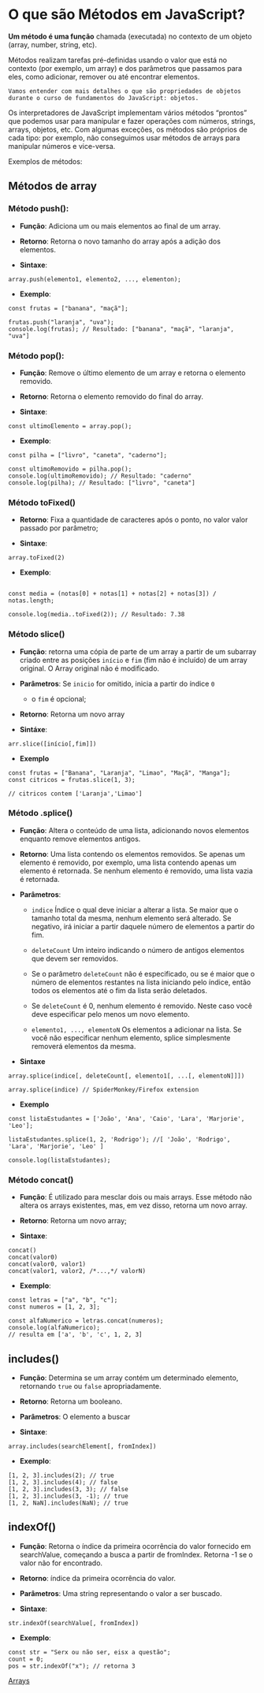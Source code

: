 # O que são Métodos em JavaScript?

**Um método é uma função** chamada (executada) no contexto de um objeto (array, number, string, etc).

Métodos realizam tarefas pré-definidas usando o valor que está no contexto (por exemplo, um array) e dos parâmetros que passamos para eles, como adicionar, remover ou até encontrar elementos. 

```
Vamos entender com mais detalhes o que são propriedades de objetos durante o curso de fundamentos do JavaScript: objetos.
```

Os interpretadores de JavaScript implementam vários métodos “prontos” que podemos usar para manipular e fazer operações com números, strings, arrays, objetos, etc. Com algumas exceções, os métodos são próprios de cada tipo: por exemplo, não conseguimos usar métodos de arrays para manipular números e vice-versa.

Exemplos de métodos:

## Métodos de array

### Método push():

- **Função**: Adiciona um ou mais elementos ao final de um array.
- **Retorno**: Retorna o novo tamanho do array após a adição dos elementos.

- **Sintaxe**:

```
array.push(elemento1, elemento2, ..., elementon);
```

- **Exemplo**:

```
const frutas = ["banana", "maçã"];

frutas.push("laranja", "uva");
console.log(frutas); // Resultado: ["banana", "maçã", "laranja", "uva"]
```

### Método pop():

- **Função**: Remove o último elemento de um array e retorna o elemento removido.
- **Retorno**: Retorna o elemento removido do final do array.

- **Sintaxe**:

```
const ultimoElemento = array.pop();
```

- **Exemplo**:

```
const pilha = ["livro", "caneta", "caderno"];

const ultimoRemovido = pilha.pop();
console.log(ultimoRemovido); // Resultado: "caderno"
console.log(pilha); // Resultado: ["livro", "caneta"]
```

### Método toFixed()

- **Retorno**: Fixa a quantidade de caracteres após o ponto, no valor valor passado por parâmetro;

- **Sintaxe**:

```
array.toFixed(2)
```

- **Exemplo**:

```

const media = (notas[0] + notas[1] + notas[2] + notas[3]) / notas.length;

console.log(media..toFixed(2)); // Resultado: 7.38
```

### Método slice()

- **Função**: retorna uma cópia de parte de um array a partir de um subarray criado entre as posições `início` e `fim` (fim não é incluído) de um array original. O Array original não é modificado.

- **Parâmetros**: Se `inicio` for omitido, inicia a partir do índice `0`
  - o `fim` é opcional;

- **Retorno**: Retorna um novo array

- **Sintáxe**:

```
arr.slice([início[,fim]])
```

- **Exemplo**

```
const frutas = ["Banana", "Laranja", "Limao", "Maçã", "Manga"];
const citricos = frutas.slice(1, 3);

// citricos contem ['Laranja','Limao']
```

### Método .splice()

- **Função**: Altera o conteúdo de uma lista, adicionando novos elementos enquanto remove elementos antigos.

- **Retorno**: Uma lista contendo os elementos removidos. Se apenas um elemento é removido, por exemplo, uma lista contendo apenas um elemento é retornada. Se nenhum elemento é removido, uma lista vazia é retornada.

- **Parâmetros**: 
  - `indice`
Índice o qual deve iniciar a alterar a lista. Se maior que o tamanho total da mesma, nenhum elemento será alterado. Se negativo, irá iniciar a partir daquele número de elementos a partir do fim.

  - `deleteCount`
Um inteiro indicando o número de antigos elementos que devem ser removidos.

  - Se o parâmetro `deleteCount` não é especificado, ou se é maior que o número de elementos restantes na lista iniciando pelo índice, então todos os elementos até o fim da lista serão deletados.

  - Se `deleteCount` é 0, nenhum elemento é removido. Neste caso você deve especificar pelo menos um novo elemento.

  - `elemento1, ..., elementoN`
Os elementos a adicionar na lista. Se você não especificar nenhum elemento, splice simplesmente removerá elementos da mesma.

- **Sintaxe**

```
array.splice(indice[, deleteCount[, elemento1[, ...[, elementoN]]])

array.splice(indice) // SpiderMonkey/Firefox extension
```

- **Exemplo**

```
const listaEstudantes = ['João', 'Ana', 'Caio', 'Lara', 'Marjorie', 'Leo'];

listaEstudantes.splice(1, 2, 'Rodrigo'); //[ 'João', 'Rodrigo', 'Lara', 'Marjorie', 'Leo' ]

console.log(listaEstudantes);
```

### Método concat()

- **Função**:  É utilizado para mesclar dois ou mais arrays. Esse método não altera os arrays existentes, mas, em vez disso, retorna um novo array.

- **Retorno**: Retorna um novo array;

- **Sintaxe**:

```
concat()
concat(valor0)
concat(valor0, valor1)
concat(valor1, valor2, /*...,*/ valorN)
```

- **Exemplo**:

```
const letras = ["a", "b", "c"];
const numeros = [1, 2, 3];

const alfaNumerico = letras.concat(numeros);
console.log(alfaNumerico);
// resulta em ['a', 'b', 'c', 1, 2, 3]
```

## includes() 

- **Função**: Determina se um array contém um determinado elemento, retornando `true` ou `false` apropriadamente.

- **Retorno**: Retorna um booleano.

- **Parâmetros**: O elemento a buscar

- **Sintaxe**:

```
array.includes(searchElement[, fromIndex])
```

- **Exemplo**:

```
[1, 2, 3].includes(2); // true
[1, 2, 3].includes(4); // false
[1, 2, 3].includes(3, 3); // false
[1, 2, 3].includes(3, -1); // true
[1, 2, NaN].includes(NaN); // true
```

## indexOf() 

- **Função**: Retorna o índice da primeira ocorrência do valor fornecido em searchValue, começando a busca a partir de fromIndex. Retorna -1 se o valor não for encontrado.

- **Retorno**:  índice da primeira ocorrência do valor.

- **Parâmetros**: Uma string representando o valor a ser buscado.

- **Sintaxe**: 

```
str.indexOf(searchValue[, fromIndex])
```

- **Exemplo**: 

```
const str = "Serx ou não ser, eisx a questão";
count = 0;
pos = str.indexOf("x"); // retorna 3
```



  



[Arrays](../arrays.md)

